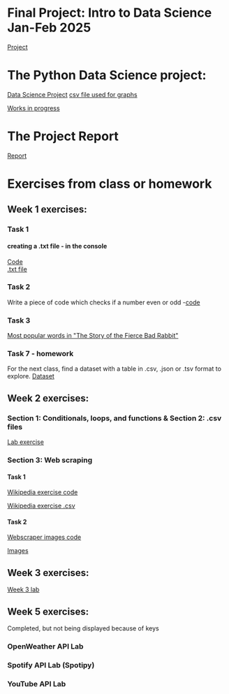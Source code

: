 # Final Project: Intro to Data Science Jan-Feb 2025

[Project](https://github.com/tonay11/practice_project_feb_2025/blob/main/project_t2/linguistic_diversity_t2.ipynb) 

# The Python Data Science project:
[Data Science Project](https://github.com/tonay11/practice_project_feb_2025/blob/main/project_t2/linguistic_diversity_t2.ipynb)
[csv file used for graphs](https://github.com/tonay11/practice_project_feb_2025/blob/main/project_t2/updated_Linguistic_diversity_index.csv)

[Works in progress](https://github.com/tonay11/practice_project_feb_2025/blob/main/project/linguistic_diversity.ipynb)

# The Project Report

[Report](https://github.com/tonay11/practice_project_feb_2025/blob/main/Introduction%20to%20Data%20Science%20Project%20report%20final%20-%20TA.pdf) 

# Exercises from class or homework 

## Week 1 exercises:
### Task 1
#### creating a .txt file - in the console
[Code](https://github.com/tonay11/practice_project_feb_2025/blob/main/session01/daz%20ds%20session%201%20task%201%20.py)  
[.txt file](https://github.com/tonay11/practice_project_feb_2025/blob/main/session01/mytext.txt)

### Task 2
 Write a piece of code which checks if a number even or odd -[code](https://github.com/tonay11/practice_project_feb_2025/blob/main/session01/daz%20session%201.py) 

### Task 3
[Most popular words in "The Story of the Fierce Bad Rabbit"](https://github.com/tonay11/practice_project_feb_2025/blob/main/session01/most_popular_words_rabbit.ipynb)

### Task 7 - homework
For the next class, find a dataset with a table in .csv, .json or .tsv format to explore. [Dataset](https://github.com/tonay11/practice_project_feb_2025/blob/main/session01/Barriers%20to%20accessing%20assistive%20products%20(%25).csv)


## Week 2 exercises:

### Section 1: Conditionals, loops, and functions & Section 2: .csv files
[Lab exercise](https://github.com/tonay11/practice_project_feb_2025/blob/main/session02/Session_2_labs.ipynb)

### Section 3: Web scraping
#### Task 1
[Wikipedia exercise code](https://github.com/tonay11/practice_project_feb_2025/blob/main/session02/DAZ_code_wikipedia_practice.ipynb) 

[Wikipedia exercise .csv](https://github.com/tonay11/practice_project_feb_2025/blob/main/session02/angelique_kidjo_charts.csv)

#### Task 2
[Webscraper images code](https://github.com/tonay11/practice_project_feb_2025/blob/main/session02/DAZ_code_webscraper_images_practice.ipynb)

[Images](https://github.com/tonay11/practice_project_feb_2025/tree/main/session02/scraped_images)

## Week 3 exercises:
[Week 3 lab](https://github.com/tonay11/practice_project_feb_2025/blob/main/session03/lab_exercises.ipynb)


## Week 5 exercises: 
Completed, but not being displayed because of keys

### OpenWeather API Lab

### Spotify API Lab (Spotipy)

### YouTube API Lab

